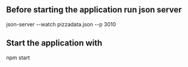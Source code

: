 ## Before starting the application run json server

json-server --watch pizzadata.json --p 3010

## Start the application with

npm start
